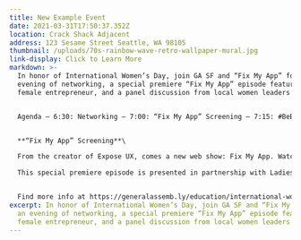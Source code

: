```yaml
---
title: New Example Event
date: 2021-03-31T17:50:37.352Z
location: Crack Shack Adjacent
address: 123 Sesame Street Seattle, WA 98105
thumbnail: /uploads/70s-rainbow-wave-retro-wallpaper-mural.jpg
link-display: Click to Learn More
markdown: >-
  In honor of International Women’s Day, join GA SF and “Fix My App” for an
  evening of networking, a special premiere “Fix My App” episode featuring a
  female entrepreneur, and a panel discussion from local women leaders in tech.


  Agenda – 6:30: Networking – 7:00: “Fix My App” Screening – 7:15: #BeBoldForChange in Tech Discussion Panel


  **“Fix My App” Screening**\

  From the creator of Expose UX, comes a new web show: Fix My App. Watch users attempt to use an app for the first time during a usability test. It’s easy to know how to use a product after using it a few times, but using it for the first time is when the issues are revealed. After all the problems are found, a team of user experience experts collaborate to solve the major problems.\

  This special premiere episode is presented in partnership with Ladies that UX and features a female entrepreneur and panel of female UX experts.


  Find more info at https://generalassemb.ly/education/international-womens-day-equality-in-tech
excerpt: In honor of International Women’s Day, join GA SF and “Fix My App” for
  an evening of networking, a special premiere “Fix My App” episode featuring a
  female entrepreneur, and a panel discussion from local women leaders in tech.
---
```

